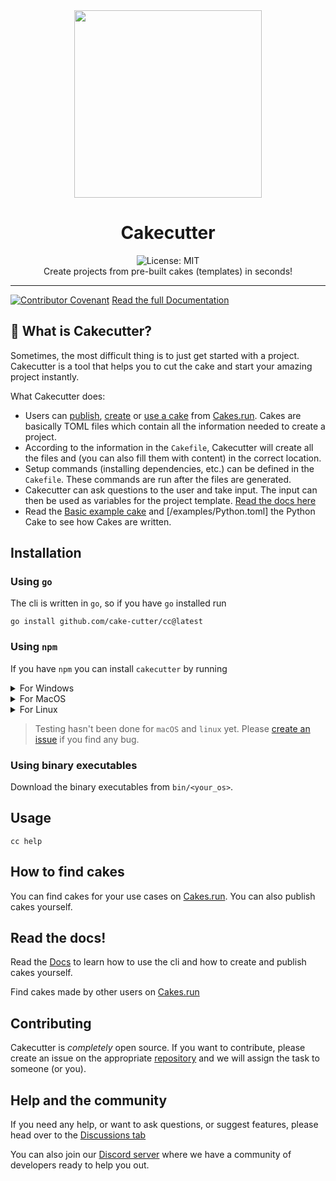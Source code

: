<div align="center">
<!-- logo -->
<img src = "https://avatars.githubusercontent.com/u/107420213?s=400&u=c8e217d0cba20a98db72ed5a68e0c342c24474fc&v=4" width="300">
<h1 align="center">Cakecutter</h1>
<img alt="License: MIT" src="https://img.shields.io/badge/License-MIT-yellow.svg" /><br> 
Create projects from pre-built cakes (templates) in seconds!
</div>

***
[![Contributor Covenant](https://img.shields.io/badge/Contributor%20Covenant-2.1-4baaaa.svg)](code_of_conduct.md)
[Read the full Documentation](https://docs.cakes.run)

## 👀 What is Cakecutter?
Sometimes, the most difficult thing is to just get started with a project. Cakecutter is a tool that helps you to cut the cake and start your amazing project instantly. 

What Cakecutter does:
- Users can [publish](http://docs.cakes.run/en/installation/), [create](http://docs.cakes.run/en/creating-cakes/) or [use a cake](http://docs.cakes.run/en/using-cakes/) from [Cakes.run](https://cakes.run). Cakes are basically TOML files which contain all the information needed to create a project. 
- According to the information in the `Cakefile`, Cakecutter will create all the files and (you can also fill them with content) in the correct location.
- Setup commands (installing dependencies, etc.) can be defined in the `Cakefile`. These commands are run after the files are generated.
- Cakecutter can ask questions to the user and take input. The input can then be used as variables for the project template. [Read the docs here](http://docs.cakes.run/en/advanced-usage/)
- Read the [Basic example cake](http://docs.cakes.run/en/example/) and [/examples/Python.toml] the Python Cake to see how Cakes are written.

## Installation

### Using `go`
The cli is written in `go`, so if you have `go` installed run
```
go install github.com/cake-cutter/cc@latest
```

### Using `npm`

If you have `npm` you can install `cakecutter` by running

<details>
  <summary>For Windows</summary>

```
npm install -g cakecutter
```

</details>

<details>
  <summary>For MacOS</summary>

```
npm install -g cc-for-mac
```

</details>

<details>
  <summary>For Linux</summary>

```
npm install -g cc-for-linux
```

</details>

> Testing hasn't been done for `macOS` and `linux` yet. Please [create an issue](/issues) if you find any bug.

### Using binary executables

Download the binary executables from `bin/<your_os>`.

## Usage
```
cc help
```

## How to find cakes

You can find cakes for your use cases on [Cakes.run](https://cakes.run). You can also publish cakes yourself. 

## Read the docs!
Read the [Docs](http://docs.cakes.run) to learn how to use the cli and how to create and publish cakes yourself.

Find cakes made by other users on [Cakes.run](https://cakes.run)


## Contributing
Cakecutter is *completely* open source. If you want to contribute, please create an issue on the appropriate [repository](https://github.com/cake-cutter) and we will assign the task to someone (or you).

## Help and the community
If you need any help, or want to ask questions, or suggest features, please head over to the [Discussions tab](https://github.com/cake-cutter/cc/discussions)

You can also join our [Discord server](https://discord.gg/z7MZYhmx6w) where we have a community of developers ready to help you out.
